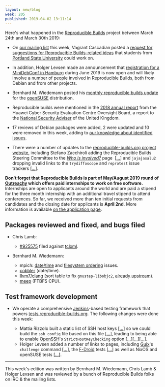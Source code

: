 ```yaml
---
layout: new/blog
week: 205
published: 2019-04-02 13:11:14
---
```


Here's what happened in the [Reproducible Builds](https://reproducible-builds.org) project between March 24th and March 30th 2019:

* On [our mailing list](https://lists.reproducible-builds.org/pipermail/rb-general/) this week, Vagrant Cascadian posted a [request for suggestions for Reproducible Builds-related ideas](https://lists.reproducible-builds.org/pipermail/rb-general/2019-March/001513.html) that students from [Portland State University](https://www.pdx.edu/) could work on.

* In addition, Holger Levsen made an announcement that [registration for a MiniDebConf in Hamburg](https://lists.reproducible-builds.org/pipermail/rb-general/2019-March/001511.html) during June 2019 is now open and will likely involve a number of people involved in Reproducible Builds, both from Debian and from other projects.

* Bernhard M. Wiedemann posted his [monthly reproducible builds update](https://lists.opensuse.org/opensuse-factory/2019-03/msg00362.html) for the [openSUSE](https://opensuse.org/) distribution.

* Reproducible builds were mentioned in the [2018 annual report](https://www.gov.uk/government/publications/huawei-cyber-security-evaluation-centre-oversight-board-annual-report-2018) from the Huawei Cyber Security Evaluation Centre Oversight Board, a report to the [National Security Adviser](https://en.wikipedia.org/wiki/National_Security_Adviser_(United_Kingdom)) of the United Kingdom.

* 17 reviews of Debian packages were added, 2 were updated and 10 were removed in this week, adding to [our knowledge about identified issues](https://tests.reproducible-builds.org/debian/index_issues.html).

* There were a number of updates to the [reproducible-builds.org project website](https://reproducible-builds.org), including Stefano Zacchiroli adding the Reproducible Builds Steering Committee to the [*Who is involved?*](https://reproducible-builds.org/who/) page &nbsp;[[...](https://salsa.debian.org/reproducible-builds/reproducible-website/commit/ade9a01)] and `jajajasalu2` dropping invalid links to the `trydiffoscope` and `reprotest` issue trackers&nbsp;[[...](https://salsa.debian.org/reproducible-builds/reproducible-website/commit/2a25dde)].

**Don't forget that Reproducible Builds is part of May/August 2019 round of [Outreachy](https://www.outreachy.org/) which offers paid internships to work on free software.** Internships are open to applicants around the world and are paid a stipend for the three month internship with an additional travel stipend to attend conferences. So far, we received more than ten initial requests from candidates and the closing date for applicants is **April 2nd**. More information is available [on the application page](https://www.outreachy.org/may-2019-august-2019-outreachy-internships/communities/debian/).


## Packages reviewed and fixed, and bugs filed

* Chris Lamb:
    * [#925575](https://bugs.debian.org/925575) filed against [tclxml](https://tracker.debian.org/pkg/tclxml).

* Bernhard M. Wiedemann:
    * mpich: [date/time](https://github.com/pmodels/mpich/pull/3686) and [filesystem ordering](https://github.com/pmodels/mpich/pull/3690) issues.
    * [cobbler](https://github.com/cobbler/cobbler/pull/2049) (date/time).
    * [llvm7/clang](https://build.opensuse.org/request/show/689452) (sort table to fix `gnustep-libobjc2`, [already upstream](https://reviews.llvm.org/rC339668)).
    * [meep](https://bugzilla.opensuse.org/show_bug.cgi?id=1130438) (FTBFS CPU).


## Test framework development

* We operate a comprehensive [Jenkins](https://jenkins.io/)-based testing framework that powers [tests.reproducible-builds.org](https://tests.reproducible-builds.org). The following changes were done this week:

    * Mattia Rizzolo built a static list of SSH host keys&nbsp;[[...](https://salsa.debian.org/qa/jenkins.debian.net/commit/5230852b)] so we could build the `ssh_config` file based on this file&nbsp;[[...](https://salsa.debian.org/qa/jenkins.debian.net/commit/eaff665a)], leading to being able to enable [OpenSSH](https://www.openssh.com/)'s `StrictHostKeyChecking` option&nbsp;[[...](https://salsa.debian.org/qa/jenkins.debian.net/commit/37bb8c04)][[...](https://salsa.debian.org/qa/jenkins.debian.net/commit/ea5f5d51)][[...](https://salsa.debian.org/qa/jenkins.debian.net/commit/3b074b5f)]. 
    * Holger Levsen added a number of links to pages, including [Guix](https://www.gnu.org/software/guix/)'s `challenge` command&nbsp;[[...](https://salsa.debian.org/qa/jenkins.debian.net/commit/8bc0af30)], the [F-Droid](https://f-droid.org/en/) tests&nbsp;[[...](https://salsa.debian.org/qa/jenkins.debian.net/commit/652b85a3)] as well as NixOS and openSUSE tests&nbsp;[[...](https://salsa.debian.org/qa/jenkins.debian.net/commit/ab15630e)].

---

This week's edition was written by Bernhard M. Wiedemann, Chris Lamb & Holger Levsen and was reviewed by a bunch of Reproducible Builds folks on IRC & the mailing lists.
